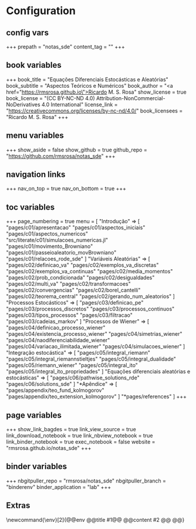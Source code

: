# Configuration

## config vars
+++
prepath = "notas_sde"
content_tag = ""
+++

## book variables
+++
book_title = "Equações Diferenciais Estocásticas e Aleatórias"
book_subtitle = "Aspectos Teóricos e Numéricos"
book_author = "<a href=\"https://rmsrosa.github.io\">Ricardo M. S. Rosa</a>"
show_license = true
book_license = "(CC BY-NC-ND 4.0) Attribution-NonCommercial-NoDerivatives 4.0 International"
license_link = "https://creativecommons.org/licenses/by-nc-nd/4.0/"
book_licensees = "Ricardo M. S. Rosa"
+++

## menu variables
+++
show_aside = false
show_github = true
github_repo = "https://github.com/rmsrosa/notas_sde"
+++

## navigation links
+++
nav_on_top = true
nav_on_bottom = true
+++

## toc variables
+++
page_numbering = true
menu = [
    "Introdução" => [
        "pages/c01/apresentacao"
        "pages/c01/aspectos_iniciais"
        "pages/c01/aspectos_numericos"
        "src/literate/c01/simulacoes_numericas.jl"
        "pages/c01/movimento_Browniano"
        "pages/c01/passeioaleatorio_movBrowniano"
        "pages/c01/relacoes_rode_sde"
    ]
    "Variáveis Aleatórias" => [
        "pages/c02/definicao_va"
        "pages/c02/exemplos_va_discretas"
        "pages/c02/exemplos_va_continuas"
        "pages/c02/media_momentos"
        "pages/c02/prob_condicionada"
        "pages/c02/desigualdades"
        "pages/c02/multi_va"
        "pages/c02/transformacoes"
        "pages/c02/convergencias"
        "pages/c02/borel_cantelli"
        "pages/c02/teorema_central"
        "pages/c02/gerando_num_aleatorios"
    ]
    "Processos Estocásticos" => [
        "pages/c03/definicao_pe"
        "pages/c03/processos_discretos"
        "pages/c03/processos_continuos"
        "pages/c03/tipos_processos"
        "pages/c03/filtracao"
        "pages/c03/cadeias_markov"
    ]
    "Processos de Wiener" => [
        "pages/c04/definicao_processo_wiener"
        "pages/c04/existencia_processo_wiener"
        "pages/c04/simetrias_wiener"
        "pages/c04/naodiferenciabilidade_wiener"
        "pages/c04/variacao_ilimitada_wiener"
        "pages/c04/simulacoes_wiener"
    ]
    "Integração estocástica" => [
        "pages/c05/integral_riemann"
        "pages/c05/integral_riemannstieltjes"
        "pages/c05/integral_dualidade"
        "pages/c05/riemann_wiener"
        "pages/c05/integral_ito"
        "pages/c05/integral_ito_propriedades"
    ]
    "Equações diferenciais aleatórias e estocásticas" => [
        "pages/c06/pathwise_solutions_rde"
        "pages/c06/solutions_sde"
    ]
    "*Apêndice" => [
        "pages/appendix/teo_fund_kolmogorov"
        "pages/appendix/teo_extension_kolmogorov"
    ]
    "*pages/references"
]
+++

## page variables
+++
show_link_bagdes = true
link_view_source = true
link_download_notebook = true
link_nbview_notebook = true
link_binder_notebook = true
exec_notebook = false
website = "rmsrosa.github.io/notas_sde"
+++

## binder variables
+++
nbgitpuller_repo = "rmsrosa/notas_sde"
nbgitpuller_branch = "binderenv"
binder_application = "lab" 
+++

## Extras

\newcommand{\env}[2]{@@env @@title #1@@ @@content #2 @@ @@}
